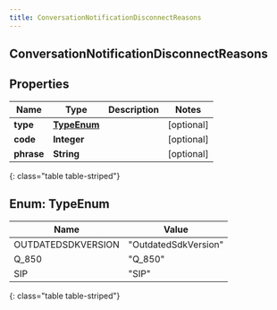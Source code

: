 ```yaml
---
title: ConversationNotificationDisconnectReasons
---
```

## ConversationNotificationDisconnectReasons


## Properties

| Name | Type | Description | Notes |
| ------------ | ------------- | ------------- | ------------- |
| **type** | [**TypeEnum**](#TypeEnum) |  |  [optional] |
| **code** | **Integer** |  |  [optional] |
| **phrase** | **String** |  |  [optional] |
{: class="table table-striped"}


<a name="TypeEnum"></a>

## Enum: TypeEnum

| Name | Value |
| ---- | ----- |
| OUTDATEDSDKVERSION | &quot;OutdatedSdkVersion&quot; |
| Q_850 | &quot;Q_850&quot; |
| SIP | &quot;SIP&quot; |
{: class="table table-striped"}



